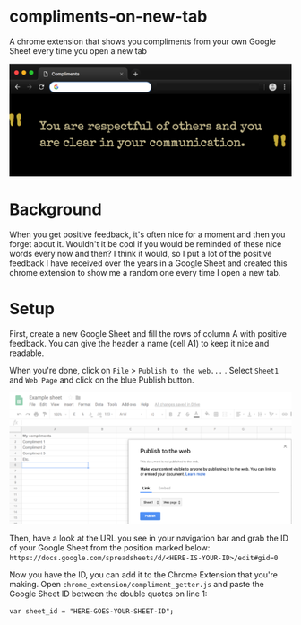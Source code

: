 # compliments-on-new-tab

A chrome extension that shows you compliments from your own Google Sheet every time you open a new tab

![alt text](screenshots/new_tab.png "New tab page example compliment")

# Background

When you get positive feedback, it's often nice for a moment and then you forget about it. Wouldn't it be cool if you would be reminded of these nice words every now and then? I think it would, so I put a lot of the positive feedback I have received over the years in a Google Sheet and created this chrome extension to show me a random one every time I open a new tab.

# Setup

First, create a new Google Sheet and fill the rows of column A with positive feedback. You can give the header a name (cell A1) to keep it nice and readable.

When you're done, click on `File` > `Publish to the web...` . Select `Sheet1` and `Web Page` and click on the blue Publish button.

![alt text](screenshots/google_sheet.png "Publish your Google Sheet")

Then, have a look at the URL you see in your navigation bar and grab the ID of your Google Sheet from the position marked below:
`https://docs.google.com/spreadsheets/d/<HERE-IS-YOUR-ID>/edit#gid=0`

Now you have the ID, you can add it to the Chrome Extension that you're making. Open `chrome_extension/compliment_getter.js` and paste the Google Sheet ID between the double quotes on line 1:

```
var sheet_id = "HERE-GOES-YOUR-SHEET-ID";
```
